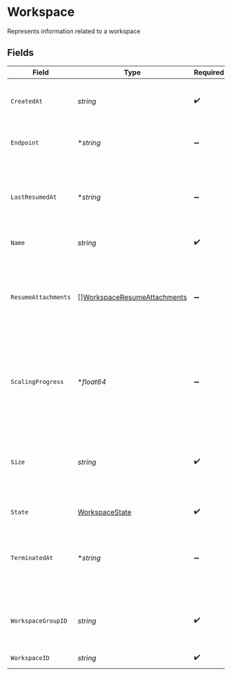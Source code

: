 # Workspace

Represents information related to a workspace


## Fields

| Field                                                                                          | Type                                                                                           | Required                                                                                       | Description                                                                                    |
| ---------------------------------------------------------------------------------------------- | ---------------------------------------------------------------------------------------------- | ---------------------------------------------------------------------------------------------- | ---------------------------------------------------------------------------------------------- |
| `CreatedAt`                                                                                    | *string*                                                                                       | :heavy_check_mark:                                                                             | The timestamp of when the workspace was created                                                |
| `Endpoint`                                                                                     | **string*                                                                                      | :heavy_minus_sign:                                                                             | Endpoint to connect to the workspace                                                           |
| `LastResumedAt`                                                                                | **string*                                                                                      | :heavy_minus_sign:                                                                             | (If included in the output) The timestamp of when the workspace was last resumed               |
| `Name`                                                                                         | *string*                                                                                       | :heavy_check_mark:                                                                             | Name of the workspace                                                                          |
| `ResumeAttachments`                                                                            | [][WorkspaceResumeAttachments](../../models/shared/workspaceresumeattachments.md)              | :heavy_minus_sign:                                                                             | (If included in the output) The result of database attachments after the workspace was resumed |
| `ScalingProgress`                                                                              | **float64*                                                                                     | :heavy_minus_sign:                                                                             | (If included in the output) The current progress percentage for the scaling workspace          |
| `Size`                                                                                         | *string*                                                                                       | :heavy_check_mark:                                                                             | Size of the workspace (in workspace size notation), such as "S-00" or "S-1"<br/>               |
| `State`                                                                                        | [WorkspaceState](../../models/shared/workspacestate.md)                                        | :heavy_check_mark:                                                                             | State of the workspace                                                                         |
| `TerminatedAt`                                                                                 | **string*                                                                                      | :heavy_minus_sign:                                                                             | (If included in the output) The timestamp of when the workspace was terminated                 |
| `WorkspaceGroupID`                                                                             | *string*                                                                                       | :heavy_check_mark:                                                                             | ID of the workspace group containing the workspace                                             |
| `WorkspaceID`                                                                                  | *string*                                                                                       | :heavy_check_mark:                                                                             | ID of the workspace                                                                            |